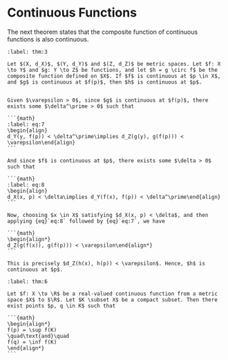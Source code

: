 # Continuous Functions

The next theorem states that the composite function of continuous functions is also continuous.


````{prf:theorem}
:label: thm:3

Let $(X, d_X)$, $(Y, d_Y)$ and $(Z, d_Z)$ be metric spaces. Let $f: X \to Y$ and $g: Y \to Z$ be functions, and let $h = g \circ f$ be the composite function defined on $X$. If $f$ is continuous at $p \in X$, and $g$ is continuous at $f(p)$, then $h$ is continuous at $p$.

````

````{prf:proof}

Given $\varepsilon > 0$, since $g$ is continuous at $f(p)$, there exists some $\delta^\prime > 0$ such that

```{math}
:label: eq:7
\begin{align}
d_Y(y, f(p)) < \delta^\prime\implies d_Z(g(y), g(f(p))) < \varepsilon\end{align}
```

And since $f$ is continuous at $p$, there exists some $\delta > 0$ such that

```{math}
:label: eq:8
\begin{align}
d_X(x, p) < \delta\implies d_Y(f(x), f(p)) < \delta^\prime\end{align}
```

Now, choosing $x \in X$ satisfying $d_X(x, p) < \delta$, and then applying {eq}`eq:8` followed by {eq}`eq:7`, we have

```{math}
\begin{align*}
d_Z(g(f(x)), g(f(p))) < \varepsilon\end{align*}
```

This is precisely $d_Z(h(x), h(p)) < \varepsilon$. Hence, $h$ is continuous at $p$.

````

````{prf:theorem}
:label: thm:6

Let $f: X \to \R$ be a real-valued continuous function from a metric space $X$ to $\R$. Let $K \subset X$ be a compact subset. Then there exist points $p, q \in K$ such that

```{math}
\begin{align*}
f(p) = \sup f(K)
\quad\text{and}\quad
f(q) = \inf f(K)
\end{align*}
```

````
